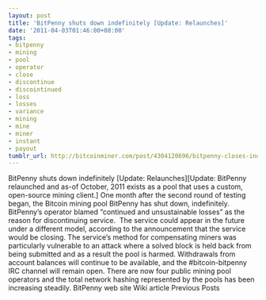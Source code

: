 ```yaml
---
layout: post
title: 'BitPenny shuts down indefinitely [Update: Relaunches]'
date: '2011-04-03T01:46:00+08:00'
tags:
- bitpenny
- mining
- pool
- operator
- close
- discontinue
- discointinued
- loss
- losses
- variance
- mining
- mine
- miner
- instant
- payout
tumblr_url: http://bitcoinminer.com/post/4304120696/bitpenny-closes-indefinitely
---
```

BitPenny shuts down indefinitely [Update: Relaunches][Update: BitPenny relaunched and as-of October, 2011 exists as a pool that uses a custom, open-source mining client.]
One month after the second round of testing began, the Bitcoin mining pool BitPenny has shut down, indefinitely.
BitPenny’s operator blamed “continued and unsustainable losses” as the reason for discontinuing service.  The service could appear in the future under a different model, according to the announcement that the service would be closing.
The service’s method for compensating miners was particularly vulnerable to an attack where a solved block is held back from being submitted and as a result the pool is harmed.
Withdrawals from account balances will continue to be available, and the #bitcoin-bitpenny IRC channel will remain open.
There are now four public mining pool operators and the total network hashing represented by the pools has been increasing steadily.
BitPenny web site
Wiki article
Previous Posts
